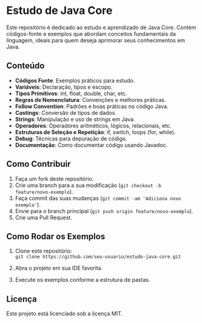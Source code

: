 # Estudo de Java Core

Este repositório é dedicado ao estudo e aprendizado de Java Core. Contém códigos-fonte e exemplos que abordam conceitos fundamentais da linguagem, ideais para quem deseja aprimorar seus conhecimentos em Java.

## Conteúdo

- **Códigos Fonte**: Exemplos práticos para estudo.
- **Variáveis**: Declaração, tipos e escopo.
- **Tipos Primitivos**: int, float, double, char, etc.
- **Regras de Nomenclatura**: Convenções e melhores práticas.
- **Follow Convention**: Padrões e boas práticas no código Java.
- **Castings**: Conversão de tipos de dados.
- **Strings**: Manipulação e uso de strings em Java.
- **Operadores**: Operadores aritméticos, lógicos, relacionais, etc.
- **Estruturas de Seleção e Repetição**: if, switch, loops (for, while).
- **Debug**: Técnicas para depuração de código.
- **Documentação**: Como documentar código usando Javadoc.

## Como Contribuir

1. Faça um fork deste repositório.
2. Crie uma branch para a sua modificação (`git checkout -b feature/novo-exemplo`).
3. Faça commit das suas mudanças (`git commit -am 'Adiciona novo exemplo'`).
4. Envie para o branch principal (`git push origin feature/novo-exemplo`).
5. Crie uma Pull Request.

## Como Rodar os Exemplos

1. Clone este repositório:  
   `git clone https://github.com/seu-usuario/estudo-java-core.git`
   
2. Abra o projeto em sua IDE favorita.

3. Execute os exemplos conforme a estrutura de pastas.

## Licença

Este projeto está licenciado sob a licença MIT.

